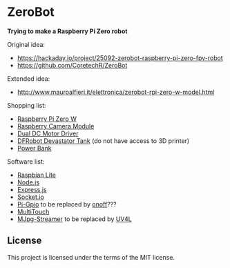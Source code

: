 # ZeroBot
**Trying to make a Raspberry Pi Zero robot**

Original idea:
- https://hackaday.io/project/25092-zerobot-raspberry-pi-zero-fpv-robot
- https://github.com/CoretechR/ZeroBot

Extended idea:
- http://www.mauroalfieri.it/elettronica/zerobot-rpi-zero-w-model.html

Shopping list:
- [Raspberry Pi Zero W](https://www.amazon.it/Raspberry-Pi-Zero-Starter-Kit/dp/B072LWBL37/)
- [Raspberry Camera Module](https://www.amazon.it/Raspberry-Official-Camera-Module-8Mp/dp/B01ER2SKFS/)
- [Dual DC Motor Driver](https://www.amazon.it/L298N-Bridge-Stepper-Controller-Arduino/dp/B013QTC18K/)
- [DFRobot Devastator Tank](https://www.amazon.it/DFRobot-Devastator-Tank-Mobile-Platform/dp/B014L1CF1K/) (do not have access to 3D printer)
- [Power Bank](https://www.amazon.it/EasyAcc-10000-BO-portatile-Smartphones-Arancione/dp/B00XTXY0JW/)

Software list:
- [Raspbian Lite](http://www.raspberrypi.org/downloads/raspbian/)
- [Node.js](http://nodejs.org/)
- [Express.js](http://expressjs.com)
- [Socket.io](http://socket.io/)
- [Pi-Gpio](http://github.com/fivdi/pigpio) to be replaced by [onoff](http://github.com/fivdi/onoff)???
- [MultiTouch](http://seb.ly/2011/04/multi-touch-game-controller-in-javascripthtml5-for-ipad/)
- [MJpg-Streamer](http://github.com/jacksonliam/mjpg-streamer) to be replaced by [UV4L](http://www.linux-projects.org/uv4l/)

## License
This project is licensed under the terms of the MIT license.

